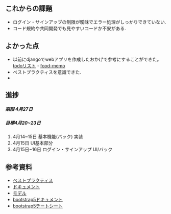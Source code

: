 ## これからの課題
- ログイン・サインアップの制限が曖昧でエラー処理がしっかりできていない.
- コード規約や共同開発でも見やすいコードか不安がある.

## よかった点
- 以前にdjangoでwebアプリを作成したおかげで参考にすることができた。  
[todoリスト](https://github.com/ryoma115/Django-Todo-First)・[food-memo](https://github.com/ryoma115/Django-Food-Memo)
- ベストプラクティスを意識できた.
- 
## 進捗
##### 期限 4月27日
##### 目標4月20~23日
1. 4月14~15日 基本機能(バック) 実装
2. 4月15日 UI基本部分
3. 4月15日~16日 ログイン・サインアップ UI/バック
## 参考資料
- [ベストプラクティス](https://create-it-myself.com/know-how/best-practices-for-getting-started-with-django-development/)
- [ドキュメント](https://docs.djangoproject.com/ja/4.0/)
- [モデル](https://qiita.com/okoppe8/items/a1149b2be54441951de1)
- [bootstrap5ドキュメント](https://getbootstrap.jp/)
- [bootstrap5チートシート](https://bootstrap-cheatsheet.themeselection.com/)

